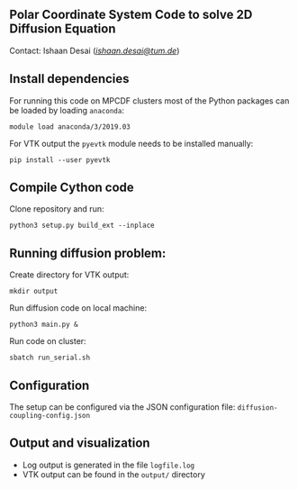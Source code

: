 ## Polar Coordinate System Code to solve 2D Diffusion Equation 
Contact: Ishaan Desai (*ishaan.desai@tum.de*)

## Install dependencies
For running this code on MPCDF clusters most of the Python packages can be loaded by loading `anaconda`:
```
module load anaconda/3/2019.03
```
For VTK output the `pyevtk` module needs to be installed manually:
```
pip install --user pyevtk
```

## Compile Cython code
Clone repository and run:
```
python3 setup.py build_ext --inplace
```

## Running diffusion problem:
Create directory for VTK output:
```
mkdir output
```

Run diffusion code on local machine:
```
python3 main.py &
```
Run code on cluster:
```
sbatch run_serial.sh

```

## Configuration
The setup can be configured via the JSON configuration file: `diffusion-coupling-config.json`

## Output and visualization
* Log output is generated in the file `logfile.log`
* VTK output can be found in the `output/` directory 

